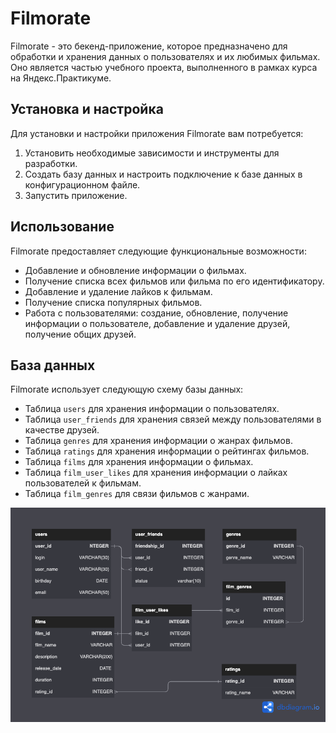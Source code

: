 # Filmorate

Filmorate - это бекенд-приложение, которое предназначено для обработки и хранения данных о пользователях и их любимых фильмах. Оно является частью учебного проекта, выполненного в рамках курса на Яндекс.Практикуме.

## Установка и настройка

Для установки и настройки приложения Filmorate вам потребуется:

1. Установить необходимые зависимости и инструменты для разработки.
2. Создать базу данных и настроить подключение к базе данных в конфигурационном файле.
3. Запустить приложение.

## Использование

Filmorate предоставляет следующие функциональные возможности:

- Добавление и обновление информации о фильмах.
- Получение списка всех фильмов или фильма по его идентификатору.
- Добавление и удаление лайков к фильмам.
- Получение списка популярных фильмов.
- Работа с пользователями: создание, обновление, получение информации о пользователе, добавление и удаление друзей, получение общих друзей.

## База данных

Filmorate использует следующую схему базы данных:

- Таблица `users` для хранения информации о пользователях.
- Таблица `user_friends` для хранения связей между пользователями в качестве друзей.
- Таблица `genres` для хранения информации о жанрах фильмов.
- Таблица `ratings` для хранения информации о рейтингах фильмов.
- Таблица `films` для хранения информации о фильмах.
- Таблица `film_user_likes` для хранения информации о лайках пользователей к фильмам.
- Таблица `film_genres` для связи фильмов с жанрами.


![Диаграмма зависимостей базы данных](db_diagram.png)
